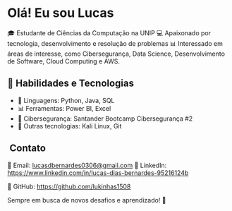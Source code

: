 # Olá! Eu sou Lucas

🎓 Estudante de Ciências da Computação na UNIP
💻 Apaixonado por tecnologia, desenvolvimento e resolução de problemas
📊 Interessado em áreas de interesse, como Cibersegurança, Data Science, Desenvolvimento de Software, Cloud Computing e AWS.

## 🚀 Habilidades e Tecnologias

- 🔹 Linguagens: Python, Java, SQL
- 📊 Ferramentas: Power BI, Excel
- 🔐 Cibersegurança: Santander Bootcamp Cibersegurança #2
- 🔧 Outras tecnologias: Kali Linux, Git

##  Contato

📧 Email: lucasdbernardes0306@gmail.com
🔗 LinkedIn: https://www.linkedin.com/in/lucas-dias-bernardes-95216124b

🐙 GitHub: https://github.com/lukinhas1508

Sempre em busca de novos desafios e aprendizado! 🚀
